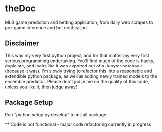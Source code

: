 # theDoc

MLB game prediction and betting application, from daily web scrapes to pre-game inference and bet notification

## Disclaimer

This was my very first python project, and for that matter my very first serious programming undertaking. You'll find much of the code is hacky, duplciate, and looks like it was exported out of a Jupyter notebook (because it was). I'm slowly trying to refactor this into a reasonable and extendible python package, as well as adding newly trained models to the ensemble predictor. Please don't judge me on the quality of this code, unless you like it, then judge away!

## Package Setup

Run "python setup.py develop" to install package

** Code is not functional - major code refactoring currently in progress
